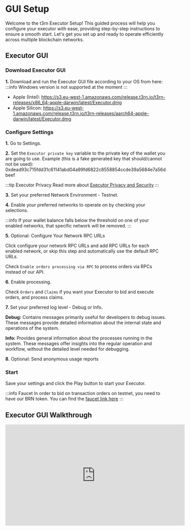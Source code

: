 # GUI Setup

Welcome to the t3rn Executor Setup! This guided process will help you configure your executor with ease, providing step-by-step instructions to ensure a smooth start. Let's get you set up and ready to operate efficiently across multiple blockchain networks.

## Executor GUI

### Download Executor GUI

**1.** Download and run the Executor GUI file according to your OS from here:
:::info Windows version is not supported at the moment
:::

- Apple (Intel): https://s3.eu-west-1.amazonaws.com/release.t3rn.io/t3rn-releases/x86_64-apple-darwin/latest/Executor.dmg
- Apple Silicon: https://s3.eu-west-1.amazonaws.com/release.t3rn.io/t3rn-releases/aarch64-apple-darwin/latest/Executor.dmg

### Configure Settings

**1.** Go to Settings.

**2.** Set the `Executor private key` variable to the private key of the wallet you are going to use. Example (this is a fake generated key that should/cannot not be used): 0xdead93c715fdd31c61141abd04a99fd6822c8558854ccde39a5684e7a56dbeef

:::tip Executor Privacy
Read more about [Executor Privacy and Security](../../resources/executor-privacy.md)
:::

**3.** Set your preferred Network Environment - Testnet.

**4.** Enable your preferred networks to operate on by checking your selections.

:::info If your wallet balance falls below the threshold on one of your enabled networks, that specific network will be removed.
:::

**5.** Optional: Configure Your Network RPC URLs

Click configure your network RPC URLs and add RPC URLs for each enabled network, or skip this step and automatically use the default RPC URLs.

Check `Enable orders processing via RPC` to process orders via RPCs instead of our API.

<!-- ### Configure Your Arbitrage Strategies

Click configure your arbitrage strategies, and expand for each network and asset to add your own strategies.

There are 5 fields for each asset.

**1.** Minimum Profit per Order

- Specify the lowest acceptable profit that your executor should aim for when bidding on orders.

**2.** Minimum Profit Rate

- Determine the lowest acceptable profit rate, as a percentage, for your executor when bidding on orders. This rate helps assess the profitability of an order relative to its size.

**3.** Maximum Amount per Order

- Indicate the highest amount your executor is allowed to bid for a single order.

**4.** Minimum Amount per Order

- Establish the smallest amount your executor should consider when bidding on orders.

**5.** Maximum Share of my Balance per Order

- Specify the highest percentage of your total balance that your executor can allocate to a single order.

**6.** Save strategy -->

**6.** Enable processing.

Check `Orders` and `Claims` if you want your Executor to bid and execute orders, and process claims.

**7.** Set your preferred log level - Debug or Info.

**Debug:** Contains messages primarily useful for developers to debug issues. These messages provide detailed information about the internal state and operations of the system.

**Info:** Provides general information about the processes running in the system. These messages offer insights into the regular operation and workflow, without the detailed level needed for debugging.

**8.** Optional: Send anonymous usage reports

### Start

Save your settings and click the Play button to start your Executor.

:::info Faucet
In order to bid on transaction orders on testnet, you need to have our BRN token. You can find the [faucet link here](../../resources/faucet)
:::

## Executor GUI Walkthrough

<iframe width="560" height="315" src="https://www.youtube.com/embed/yh1iTl1NzgM?si=60zjs68NrjaFRqxU" title="YouTube video player" frameborder="0" allow="accelerometer; autoplay; clipboard-write; encrypted-media; gyroscope; picture-in-picture; web-share" referrerpolicy="strict-origin-when-cross-origin" allowfullscreen></iframe>
